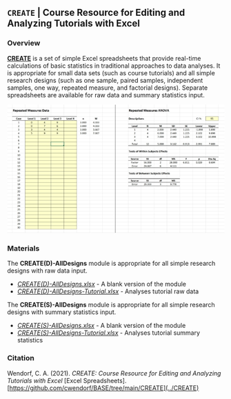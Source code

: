 ## `CREATE` | Course Resource for Editing and Analyzing Tutorials with Excel

### Overview

[**CREATE**](../CREATE) is a set of simple Excel spreadsheets that provide real-time calculations of basic statistics in traditional approaches to data analyses. It is appropriate for small data sets (such as course tutorials) and all simple research designs (such as one sample, paired samples, independent samples, one way, repeated measure, and factorial designs). Separate spreadsheets are available for raw data and summary statistics input.

<p align="center"><kbd><img src="CREATE.jpg"></kbd></p>

### Materials

The **CREATE(D)-AllDesigns** module is appropriate for all simple research designs with raw data input.

- [*CREATE(D)-AllDesigns.xlsx*](./CREATE(D)-AllDesigns.xlsx) - A blank version of the module
- [*CREATE(D)-AllDesigns-Tutorial.xlsx*](./CREATE(D)-AllDesigns-Tutorial.xlsx) - Analyses tutorial raw data

The **CREATE(S)-AllDesigns** module is appropriate for all simple research designs with summary statistics input.

- [*CREATE(S)-AllDesigns.xlsx*](./CREATE(S)-AllDesigns.xlsx) - A blank version of the module
- [*CREATE(S)-AllDesigns-Tutorial.xlsx*](./CREATE(S)-AllDesigns-Tutorial.xlsx) - Analyses tutorial summary statistics

### Citation

Wendorf, C. A. (2021). _CREATE: Course Resource for Editing and Analyzing Tutorials with Excel_ [Excel Spreadsheets]. [https://github.com/cwendorf/BASE/tree/main/CREATE](../CREATE)
